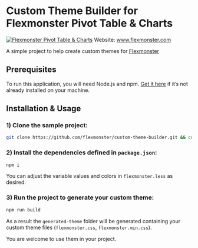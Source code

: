 # Custom Theme Builder for Flexmonster Pivot Table & Charts
[![Flexmonster Pivot Table & Charts](https://s3.amazonaws.com/flexmonster/github/fm-github-cover.png)](https://flexmonster.com)
Website: www.flexmonster.com

A simple project to help create custom themes for [Flexmonster](https://flexmonster.com)

## Prerequisites

To run this application, you will need Node.js and npm. [Get it here](https://docs.npmjs.com/downloading-and-installing-node-js-and-npm) if it’s not already installed on your machine.

## Installation & Usage

 
### 1) Clone the sample project:

```bash
git clone https://github.com/flexmonster/custom-theme-builder.git && cd custom-theme-builder
```

### 2) Install the dependencies defined in `package.json`: 

```bash
npm i
```
You can adjust the variable values and colors in `flexmonster.less` as desired.


### 3) Run the project to generate your custom theme: 

```bash
npm run build
```

As a result the `generated-theme` folder will be generated containing your custom theme files (`flexmonster.css`, `flexmonster.min.css`). 

You are welcome to use them in your project.
